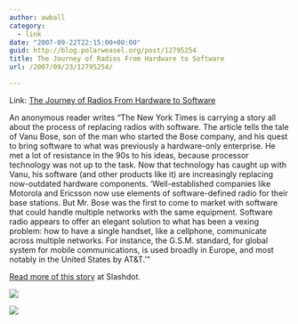 ```yaml
---
author: awball
category:
  - link
date: "2007-09-22T22:15:00+00:00"
guid: http://blog.polarweasel.org/post/12795254
title: The Journey of Radios From Hardware to Software
url: /2007/09/23/12795254/

---
```

Link: [The Journey of Radios From Hardware to Software](http://rss.slashdot.org/~r/Slashdot/slashdot/~3/160086749/article.pl)

An anonymous reader writes “The New York Times is carrying a story all about the process of replacing radios with software. The article tells the tale of Vanu Bose, son of the man who started the Bose company, and his quest to bring software to what was previously a hardware-only enterprise. He met a lot of resistance in the 90s to his ideas, because processor technology was not up to the task. Now that technology has caught up with Vanu, his software (and other products like it) are increasingly replacing now-outdated hardware components. ‘Well-established companies like Motorola and Ericsson now use elements of software-defined radio for their base stations. But Mr. Bose was the first to come to market with software that could handle multiple networks with the same equipment. Software radio appears to offer an elegant solution to what has been a vexing problem: how to have a single handset, like a cellphone, communicate across multiple networks. For instance, the G.S.M. standard, for global system for mobile communications, is used broadly in Europe, and most notably in the United States by AT&T.’”

[Read more of this story](http://slashdot.org/article.pl?sid=07/09/23/0024219&from=rss) at Slashdot.

[![](http://rss.slashdot.org/~a/Slashdot/slashdot?i=rFYdRq)](http://rss.slashdot.org/~a/Slashdot/slashdot?a=rFYdRq)

![](http://rss.slashdot.org/~r/Slashdot/slashdot/~4/160086749)
